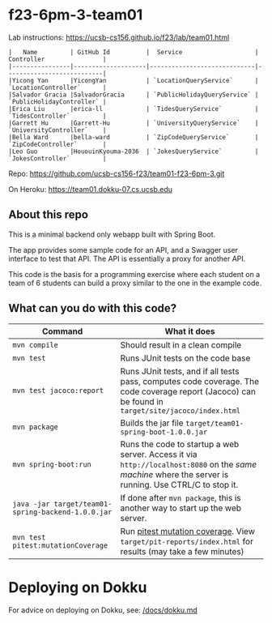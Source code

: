 # f23-6pm-3-team01

Lab instructions: <https://ucsb-cs156.github.io/f23/lab/team01.html>

```
|   Name         | GitHub Id          |  Service                    | Controller                |
|----------------|--------------------|-----------------------------|---------------------------| 
|Yicong Yan      |YicongYan           | `LocationQueryService`      | `LocationController`      |   
|Salvador Gracia |SalvadorGracia      | `PublicHolidayQueryService` | `PublicHolidayController` |   
|Erica Liu       |erica-ll            | `TidesQueryService`         | `TidesController`         |   
|Garrett Hu      |Garrett-Hu          | `UniversityQueryService`    | `UniversityController`    |
|Bella Ward      |bella-ward          | `ZipCodeQueryService`       | `ZipCodeController`       |
|Leo Guo         |HououinKyouma-2036  | `JokesQueryService`         | `JokesController`         |
```

Repo: https://github.com/ucsb-cs156-f23/team01-f23-6pm-3.git

On Heroku: https://team01.dokku-07.cs.ucsb.edu

## About this repo

This is a minimal backend only webapp built with Spring Boot.

The app provides some sample code for an API, and a Swagger user interface
to test that API.  The API is essentially a proxy for another API.

This code is the basis for a programming exercise where each student on a
team of 6 students can build a proxy similar to the one in the example code.

## What can you do with this code?

| Command | What it does   |
|----------|---------------------------------------|
| `mvn compile` | Should result in a clean compile |
| `mvn test` | Runs JUnit tests on the code base |
| `mvn test jacoco:report` | Runs JUnit tests, and if all tests pass, computes code coverage.  The code coverage report (Jacoco) can be found in `target/site/jacoco/index.html` |
| `mvn package` | Builds the jar file `target/team01-spring-boot-1.0.0.jar` |
| `mvn spring-boot:run` | Runs the code to startup a web server.  Access it via `http://localhost:8080` on the *same machine* where the server is running.  Use CTRL/C to stop it. |
| `java -jar target/team01-spring-backend-1.0.0.jar` | If done after `mvn package`, this is another way to start up the web server.|
| `mvn test pitest:mutationCoverage` | Run [pitest mutation coverage](https://pitest.org).  View `target/pit-reports/index.html` for results (may take a few minutes)|

# Deploying on Dokku

For advice on deploying on Dokku, see: [/docs/dokku.md](/docs/dokku.md)

